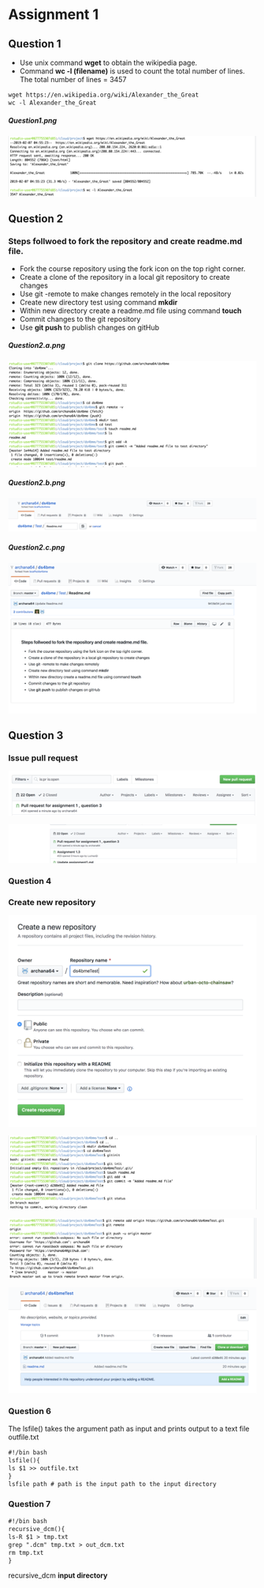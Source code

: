 # Assignment 1

## Question 1
* Use unix command **wget** to obtain the wikipedia page. 
* Command **wc -l (filename)** is used to count the total number of lines.
The total number of lines = 3457 

```
wget https://en.wikipedia.org/wiki/Alexander_the_Great
wc -l Alexander_the_Great   
```
##### Question1.png
![Question1](https://github.com/archana64/my-first-repo/blob/master/Question1.png)

## Question 2

### Steps follwoed to fork the repository and create readme.md file.
* Fork the course repository using the fork icon on the top right corner.
* Create a clone of the repository in a local git repository to create changes
* Use git -remote to make changes remotely in the local repository
* Create new directory test using command **mkdir** 
* Within new directory create a readme.md file using command **touch**
* Commit changes to the git repository
* Use **git push** to publish changes on gitHub


##### Question2.a.png
![Question2a](https://github.com/archana64/my-first-repo/blob/master/Question2_b.png)

##### Question2.b.png
![Question2b](https://github.com/archana64/my-first-repo/blob/master/Question2_a.png)

##### Question2.c.png
![Question2c](https://github.com/archana64/my-first-repo/blob/master/Question2_c.png)


## Question 3

### Issue pull request

![Question3a](https://github.com/archana64/my-first-repo/blob/master/Question3.a.png)

![Question3b](https://github.com/archana64/my-first-repo/blob/master/Question3.b.png)

### Question 4

### Create new repository
![Question4a](https://github.com/archana64/my-first-repo/blob/master/Question4_a.png)

![Question4b](https://github.com/archana64/my-first-repo/blob/master/Question4_b.png)

![Question4c](https://github.com/archana64/my-first-repo/blob/master/Question4_c.png)

![Question4d](https://github.com/archana64/my-first-repo/blob/master/Question4_d.png)

### Question 6
The lsfile() takes the argument path as input and prints output to a text file outfile.txt

```
#!/bin bash
lsfile(){
ls $1 >> outfile.txt
}
lsfile path # path is the input path to the input directory 
```

### Question 7

```
#!/bin bash
recursive_dcm(){
ls-R $1 > tmp.txt
grep ".dcm" tmp.txt > out_dcm.txt
rm tmp.txt
}
```
recursive_dcm **input directory**


